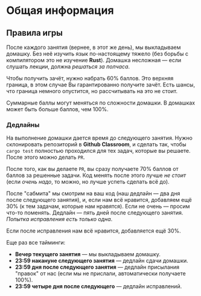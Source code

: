 # Общая информация

## Правила игры

После каждого занятия (вернее, в этот же день), мы выкладываем домашку. Без неё изучить язык по-настоящему тяжело (без борьбы с компилятором это не изучение **Rust**). Домашка несложная — если слушать лекции, должна _решаться за полчаса_.


Чтобы получить зачёт, нужно набрать 60% баллов. Это верхняя граница, в этом случае Вы гарантированно получите зачёт. Есть шансы, что граница немного опустится, но рассчитывать на это не стоит.


Суммарные баллы могут меняться по сложности домашки. В домашках может быть больше баллов, чем 100%. 


### Дедлайны


На выполнение домашки дается время до следующего занятия. Нужно склонировать репозиторий в **Github Classroom**, и сделать так, чтобы `cargo test` полностью проходился для тех задач, которые вы решаете. После этого можно делать `PR`.


После того, как вы делаете `PR`, вы сразу получаете 70% баллов от баллов за решенные задачи. Код менять после этого лучше _не стоит_ (если _очень надо_, то можно, но лучше успеть сделать всё до).


После "сабмита" мы смотрим на ваш код (наш дедлайн — два дня после следующего занятия), и, если нам всё нравится, добавляем ещё 30% (к тем задачам, которые нам нравятся). Если не очень — просим что-то поменять. Дедлайн — пять дней после следующего занятия. _Попытка исправления есть только одна_.


Если после исправления нам всё нравится, добавляется ещё 30%.


Еще раз все тайминги:

+ **Вечер текущего занятия** — мы выкладываем домашку.
+ **23:59 накануне следующего занятия** — дедлайн сдачи домашки.
+ **23:59 дня после следующего занятия** — дедлайн присылания "правок" от нас (если мы не прислали, автоматически получаете 100%).
+ **23:59 четыре дня после следующего** — дедлайн исправлений.
